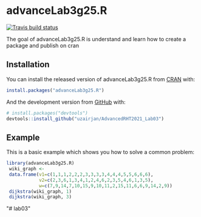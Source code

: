
<!-- README.md is generated from README.Rmd. Please edit that file -->

# advanceLab3g25.R

<!-- badges: start -->

[![Travis build
status](https://app.travis-ci.com/HammadBinAsif/lab03.svg?token=YfBkxpsFM24tj2sZYTgX&branch=main)](https://app.travis-ci.com/github/HammadBinAsif/lab03)
<!-- badges: end -->

The goal of advanceLab3g25.R is understand and learn how to create a
package and publish on cran

## Installation

You can install the released version of advanceLab3g25.R from
[CRAN](https://CRAN.R-project.org) with:

``` r
install.packages("advanceLab3g25.R")
```

And the development version from [GitHub](https://github.com/) with:

``` r
# install.packages("devtools")
devtools::install_github("uzairjan/AdvancedRHT2021_Lab03")
```

## Example

This is a basic example which shows you how to solve a common problem:

``` r
library(advanceLab3g25.R)
 wiki_graph <-
 data.frame(v1=c(1,1,1,2,2,2,3,3,3,3,4,4,4,5,5,6,6,6),
            v2=c(2,3,6,1,3,4,1,2,4,6,2,3,5,4,6,1,3,5),
            w=c(7,9,14,7,10,15,9,10,11,2,15,11,6,6,9,14,2,9))
 dijkstra(wiki_graph, 1)
 dijkstra(wiki_graph, 3)
```
"# lab03" 
